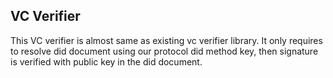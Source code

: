 ## VC Verifier

This VC verifier is almost same as existing vc verifier library. It only requires to resolve did document using our protocol did method key, then signature is verified with public key in the did document.
